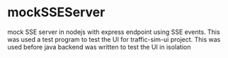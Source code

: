 # mockSSEServer
mock SSE server in nodejs with express endpoint using SSE events. This was used a test program to test the UI for traffic-sim-ui project. This was used before java backend was written to test the UI in isolation


